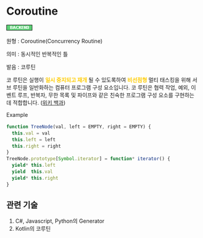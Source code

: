 # Coroutine
![Backend](../2TAT1C/Label_Backend.png)

원형 : Coroutine(Concurrency Routine)

의미  : 동시적인 반복적인 틀

발음 : 코루틴

코 루틴은 실행이 <span style='color:#FFCC00; font-weight:bold;'>**일시 중지되고 재개**</span> 될 수 있도록하여 <span style='color:#FFCC00; font-weight:bold;'>비선점형</span> 멀티 태스킹을 위해 서브 루틴을 일반화하는 컴퓨터 프로그램 구성 요소입니다. 코 루틴은 협력 작업, 예외, 이벤트 루프, 반복자, 무한 목록 및 파이프와 같은 친숙한 프로그램 구성 요소를 구현하는 데 적합합니다.
([위키 백과](https://en.wikipedia.org/wiki/Coroutine))


Example

```js
function TreeNode(val, left = EMPTY, right = EMPTY) {
  this.val = val
  this.left = left
  this.right = right
}
TreeNode.prototype[Symbol.iterator] = function* iterator() {
  yield* this.left
  yield  this.val
  yield* this.right
}
```


## 관련 기술
1. C#, Javascript, Python의 Generator
2. Kotlin의 코루틴

